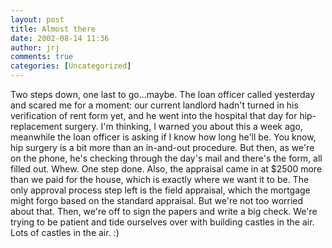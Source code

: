 ```yaml
---
layout: post
title: Almost there
date: 2002-08-14 11:36
author: jrj
comments: true
categories: [Uncategorized]
---
```

Two steps down, one last to go...maybe. The loan officer called yesterday and scared me for a moment: our current landlord hadn't turned in his verification of rent form yet, and he went into the hospital that day for hip-replacement surgery. I'm thinking, I warned you about this a week ago, meanwhile the loan officer is asking if I know how long he'll be. You know, hip surgery is a bit more than an in-and-out procedure. But then, as we're on the phone, he's checking through the day's mail and there's the form, all filled out. Whew. One step done. Also, the appraisal came in at $2500 more than we paid for the house, which is exactly where we want it to be. The only approval process step left is the field appraisal, which the mortgage might forgo based on the standard appraisal. But we're not too worried about that. Then, we're off to sign the papers and write a big check. We're trying to be patient and tide ourselves over with building castles in the air. Lots of castles in the air. :)
